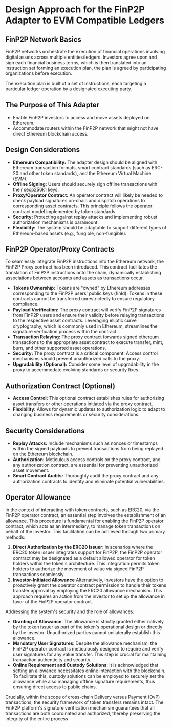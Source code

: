 # Design Approach for the FinP2P Adapter to EVM Compatible Ledgers

## FinP2P Network Basics

FinP2P networks orchestrate the execution of financial operations involving digital assets across multiple entities/ledgers. Investors agree upon and sign each financial business terms, which is then translated into an instruction set forming an execution plan, the plan is agreed by participating organizations before execution.

The execution plan is built of a set of instructions, each targeting a particular ledger operation by a designated executing party.

## The Purpose of This Adapter

- Enable FinP2P investors to access and move assets deployed on Ethereum.
- Accommodate routers within the FinP2P network that might not have direct Ethereum blockchain access.

## Design Considerations

- **Ethereum Compatibility:** The adapter design should be aligned with Ethereum transaction formats, smart contract standards (such as ERC-20 and other token standards), and the Ethereum Virtual Machine (EVM).
- **Offline Signing:** Users should securely sign offline transactions with their secp256k1 keys.
- **Proxy/Operator Contract:** An operator contract will likely be needed to check payload signatures on-chain and dispatch operations to corresponding asset contracts. This principle follows the operator contract model implemented by token standards.
- **Security:** Protecting against replay attacks and implementing robust authorization mechanisms is paramount.
- **Flexibility:** The system should be adaptable to support different types of Ethereum-based assets (e.g., fungible, non-fungible).

## FinP2P Operator/Proxy Contracts

To seamlessly integrate FinP2P instructions into the Ethereum network, the FinP2P Proxy contract has been introduced. This contract facilitates the translation of FinP2P instructions onto the chain, dynamically establishing associations between accounts and assets as transactions occur.

- **Tokens Ownership:** Tokens are "owned" by Ethereum addresses corresponding to the FinP2P users' public keys (finId). Tokens in these contracts cannot be transferred unrestrictedly to ensure regulatory compliance.
- **Payload Verification:** The proxy contract will verify FinP2P signatures from FinP2P users and ensure their validity before relaying transactions to the respective asset contracts. Leveraging elliptic curve cryptography, which is commonly used in Ethereum, streamlines the signature verification process within the contract.
- **Transaction Relaying:** The proxy contract forwards signed ethereum transactions to the appropriate asset contract to execute transfer, mint, burn, and other supported asset operations.
- **Security:** The proxy contract is a critical component. Access control mechanisms should prevent unauthorized calls to the proxy.
- **Upgradability (Optional):** Consider some level of upgradability in the proxy to accommodate evolving standards or security fixes.

## Authorization Contract (Optional)

- **Access Control:** This optional contract establishes rules for authorizing asset transfers or other operations initiated via the proxy contract.
- **Flexibility:** Allows for dynamic updates to authorization logic to adapt to changing business requirements or security considerations.

## Security Considerations

- **Replay Attacks:** Include mechanisms such as nonces or timestamps within the signed payloads to prevent transactions from being replayed on the Ethereum blockchain.
- **Authorization:** Meticulous access controls on the proxy contract, and any authorization contract, are essential for preventing unauthorized asset movement.
- **Smart Contract Audits:** Thoroughly audit the proxy contract and any authorization contracts to identify and eliminate potential vulnerabilities.

## Operator Allowance

In the context of interacting with token contracts, such as ERC20, via the FinP2P operator contract, an essential step involves the establishment of an allowance. This procedure is fundamental for enabling the FinP2P operator contract, which acts as an intermediary, to manage token transactions on behalf of the investor. This facilitation can be achieved through two primary methods:

1. **Direct Authorization by the ERC20 Issuer**: In scenarios where the ERC20 token issuer integrates support for FinP2P, the FinP2P operator contract may be designated as a default allowed operator for token holders within the token's architecture. This integration permits token holders to authorize the movement of value via signed FinP2P transactions seamlessly.
2. **Investor-Initiated Allowance** Alternatively, investors have the option to proactively grant the operator contract permission to handle their tokens transfer approval by employing the ERC20 allowance mechanism. This approach requires an action from the investor to set up the allowance in favor of the FinP2P operator contract.

Addressing the system's security and the role of allowances:
- **Granting of Allowance**: The allowance is strictly granted either natively by the token issuer as part of the token's operational design or directly by the investor. Unauthorized parties cannot unilaterally establish this allowance.
- **Mandatory User Signatures**: Despite the allowance mechanism, the FinP2P operator contract is meticulously designed to require and verify user signatures for any value transfer. This step is crucial for maintaining transaction authenticity and security.
- **Online Requirement and Custody Solutions**: It is acknowledged that setting an allowance necessitates online interaction with the blockchain. To facilitate this, custody solutions can be employed to securely set the allowance while also managing offline signature requirements, thus ensuring direct access to public chains.

Crucially, within the scope of cross-chain Delivery versus Payment (DvP) transactions, the security framework of token transfers remains intact. The FinP2P platform's signature verification mechanism guarantees that all transactions are both coordinated and authorized, thereby preserving the integrity of the entire process
